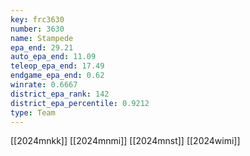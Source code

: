 ```yaml
---
key: frc3630
number: 3630
name: Stampede
epa_end: 29.21
auto_epa_end: 11.09
teleop_epa_end: 17.49
endgame_epa_end: 0.62
winrate: 0.6667
district_epa_rank: 142
district_epa_percentile: 0.9212
type: Team
---
```

[[2024mnkk]]
[[2024mnmi]]
[[2024mnst]]
[[2024wimi]]
